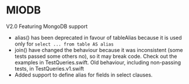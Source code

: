 # MIODB


V2.0 Featuring MongoDB support

- alias() has been deprecated in favour of tableAlias because it is used only for `select ... from table AS alias`
- join() have changed the behaviour because it was inconsistent (some tests passed some others no), so it may break code. Check out the examples in TestQueries.swift. Old behaviour, including non-passing tests, in TestQueries.v1.swift
- Added support to define alias for fields in select clauses. 



